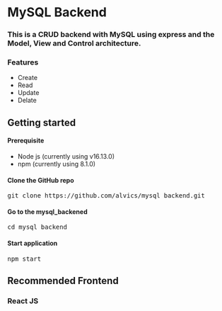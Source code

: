 # MySQL Backend
### This is a CRUD backend with MySQL using express and the Model, View and Control architecture. 


### Features
- Create
- Read
- Update
- Delate
 


## Getting started

#### Prerequisite
* Node js (currently using v16.13.0)
* npm (currently using 8.1.0)

#### Clone the GitHub repo
<pre>git clone https://github.com/alvics/mysql_backend.git</pre>

#### Go to the mysql_backened
<pre>cd mysql_backend</pre>

#### Start application
<pre>npm start</pre>



## Recommended Frontend
### React JS
